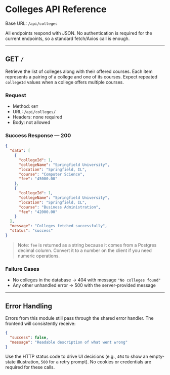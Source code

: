 # Colleges API Reference

Base URL: `/api/colleges`

All endpoints respond with JSON. No authentication is required for the current endpoints, so a standard fetch/Axios call is enough.

---

## GET `/`

Retrieve the list of colleges along with their offered courses. Each item represents a pairing of a college and one of its courses. Expect repeated `collegeId` values when a college offers multiple courses.

### Request

- Method: `GET`
- URL: `/api/colleges/`
- Headers: none required
- Body: not allowed

### Success Response — 200

```json
{
  "data": [
    {
      "collegeId": 1,
      "collegeName": "Springfield University",
      "location": "Springfield, IL",
      "course": "Computer Science",
      "fee": "45000.00"
    },
    {
      "collegeId": 1,
      "collegeName": "Springfield University",
      "location": "Springfield, IL",
      "course": "Business Administration",
      "fee": "42000.00"
    }
  ],
  "message": "Colleges fetched successfully",
  "status": "success"
}
```

> Note: `fee` is returned as a string because it comes from a Postgres decimal column. Convert it to a number on the client if you need numeric operations.

### Failure Cases

- No colleges in the database → 404 with message `"No colleges found"`
- Any other unhandled error → 500 with the server-provided message

---

## Error Handling

Errors from this module still pass through the shared error handler. The frontend will consistently receive:

```json
{
  "success": false,
  "message": "Readable description of what went wrong"
}
```

Use the HTTP status code to drive UI decisions (e.g., `404` to show an empty-state illustration, `500` for a retry prompt). No cookies or credentials are required for these calls.
